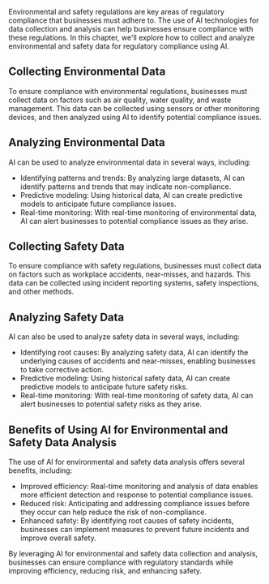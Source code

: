 
Environmental and safety regulations are key areas of regulatory compliance that businesses must adhere to. The use of AI technologies for data collection and analysis can help businesses ensure compliance with these regulations. In this chapter, we'll explore how to collect and analyze environmental and safety data for regulatory compliance using AI.

Collecting Environmental Data
-----------------------------

To ensure compliance with environmental regulations, businesses must collect data on factors such as air quality, water quality, and waste management. This data can be collected using sensors or other monitoring devices, and then analyzed using AI to identify potential compliance issues.

Analyzing Environmental Data
----------------------------

AI can be used to analyze environmental data in several ways, including:

* Identifying patterns and trends: By analyzing large datasets, AI can identify patterns and trends that may indicate non-compliance.
* Predictive modeling: Using historical data, AI can create predictive models to anticipate future compliance issues.
* Real-time monitoring: With real-time monitoring of environmental data, AI can alert businesses to potential compliance issues as they arise.

Collecting Safety Data
----------------------

To ensure compliance with safety regulations, businesses must collect data on factors such as workplace accidents, near-misses, and hazards. This data can be collected using incident reporting systems, safety inspections, and other methods.

Analyzing Safety Data
---------------------

AI can also be used to analyze safety data in several ways, including:

* Identifying root causes: By analyzing safety data, AI can identify the underlying causes of accidents and near-misses, enabling businesses to take corrective action.
* Predictive modeling: Using historical safety data, AI can create predictive models to anticipate future safety risks.
* Real-time monitoring: With real-time monitoring of safety data, AI can alert businesses to potential safety risks as they arise.

Benefits of Using AI for Environmental and Safety Data Analysis
---------------------------------------------------------------

The use of AI for environmental and safety data analysis offers several benefits, including:

* Improved efficiency: Real-time monitoring and analysis of data enables more efficient detection and response to potential compliance issues.
* Reduced risk: Anticipating and addressing compliance issues before they occur can help reduce the risk of non-compliance.
* Enhanced safety: By identifying root causes of safety incidents, businesses can implement measures to prevent future incidents and improve overall safety.

By leveraging AI for environmental and safety data collection and analysis, businesses can ensure compliance with regulatory standards while improving efficiency, reducing risk, and enhancing safety.
